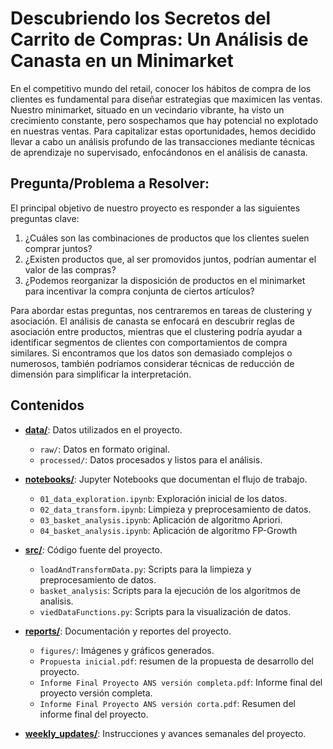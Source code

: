 # Descubriendo los Secretos del Carrito de Compras: Un Análisis de Canasta en un Minimarket

En el competitivo mundo del retail, conocer los hábitos de compra de los clientes es fundamental para diseñar estrategias que maximicen las ventas. Nuestro minimarket, situado en un vecindario vibrante, ha visto un crecimiento constante, pero sospechamos que hay potencial no explotado en nuestras ventas. Para capitalizar estas oportunidades, hemos decidido llevar a cabo un análisis profundo de las transacciones mediante técnicas de aprendizaje no supervisado, enfocándonos en el análisis de canasta.

## Pregunta/Problema a Resolver: 
El principal objetivo de nuestro proyecto es responder a las siguientes preguntas clave:

1.	¿Cuáles son las combinaciones de productos que los clientes suelen comprar juntos?
2.	¿Existen productos que, al ser promovidos juntos, podrían aumentar el valor de las compras?
3.	¿Podemos reorganizar la disposición de productos en el minimarket para incentivar la compra conjunta de ciertos artículos?

Para abordar estas preguntas, nos centraremos en tareas de clustering y asociación. El análisis de canasta se enfocará en descubrir reglas de asociación entre productos, mientras que el clustering podría ayudar a identificar segmentos de clientes con comportamientos de compra similares. Si encontramos que los datos son demasiado complejos o numerosos, también podríamos considerar técnicas de reducción de dimensión para simplificar la interpretación.

## Contenidos

- [**data/**](data/): Datos utilizados en el proyecto.
  - `raw/`: Datos en formato original.
  - `processed/`: Datos procesados y listos para el análisis.
  
- [**notebooks/**](notebooks/): Jupyter Notebooks que documentan el flujo de trabajo.
  - `01_data_exploration.ipynb`: Exploración inicial de los datos.
  - `02_data_transform.ipynb`: Limpieza y preprocesamiento de datos.
  - `03_basket_analysis.ipynb`: Aplicación de algoritmo Apriori.
  - `04_basket_analysis.ipynb`: Aplicación de algoritmo FP-Growth
- [**src/**](src/): Código fuente del proyecto.
  - `loadAndTransformData.py`: Scripts para la limpieza y preprocesamiento de datos.
  - `basket_analysis`: Scripts para la ejecución de los algoritmos de analisis.
  - `viedDataFunctions.py`: Scripts para la visualización de datos.

- [**reports/**](reports/): Documentación y reportes del proyecto.
  - `figures/`: Imágenes y gráficos generados.
  - `Propuesta inicial.pdf`: resumen de la propuesta de desarrollo del proyecto.
  - `Informe Final Proyecto ANS versión completa.pdf`: Informe final del proyecto versión completa.
  - `Informe Final Proyecto ANS versión corta.pdf`: Resumen del informe final del proyecto.

- [**weekly_updates/**](weekly_updates/): Instrucciones y avances semanales del proyecto.


